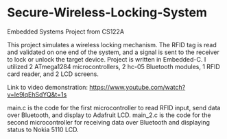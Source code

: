# Secure-Wireless-Locking-System
Embedded Systems Project from CS122A

This project simulates a wireless locking mechanism. The RFID tag is read and validated on one end of the system, and a signal is sent to the receiver to lock or unlock the target device. Project is written in Embedded-C. I utilized 2 ATmega1284 microcontrollers, 2 hc-05 Bluetooth modules, 1 RFID card reader, and 2 LCD screens. 

Link to video demonstration: https://www.youtube.com/watch?v=le9lqEhSdYQ&t=1s

main.c is the code for the first microcontroller to read RFID input, send data over Bluetooth, and display to Adafruit LCD.
main_2.c is the code for the second microcontroller for receiving data over Bluetooth and displaying status to Nokia 5110 LCD.
